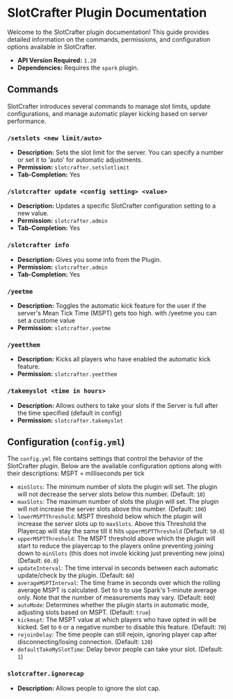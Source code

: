 # SlotCrafter Plugin Documentation

Welcome to the SlotCrafter plugin documentation! This guide provides detailed information on the commands, permissions, and configuration options available in SlotCrafter.


- **API Version Required:** `1.20`
- **Dependencies:** Requires the `spark` plugin.

## Commands

SlotCrafter introduces several commands to manage slot limits, update configurations, and manage automatic player kicking based on server performance.

### `/setslots <new limit/auto>`

- **Description:** Sets the slot limit for the server. You can specify a number or set it to 'auto' for automatic adjustments.
- **Permission:** `slotcrafter.setslotlimit`
- **Tab-Completion:** Yes

### `/slotcrafter update <config setting> <value>`

- **Description:** Updates a specific SlotCrafter configuration setting to a new value.
- **Permission:** `slotcrafter.admin`
- **Tab-Completion:** Yes

### `/slotcrafter info `

- **Description:** Gives you some info from the Plugin.
- **Permission:** `slotcrafter.admin`
- **Tab-Completion:** Yes

### `/yeetme`

- **Description:** Toggles the automatic kick feature for the user if the server's Mean Tick Time (MSPT) gets too high. with /yeetme <mspt> you can set a custome value
- **Permission:** `slotcrafter.yeetme`

### `/yeetthem`

- **Description:** Kicks all players who have enabled the automatic kick feature.
- **Permission:** `slotcrafter.yeetthem`

### `/takemyslot <time in hours>`

- **Description:** Allows outhers to take your slots if the Server is full after the time specified (default in config)
- **Permission:** `slotcrafter.takemyslot`

## Configuration (`config.yml`)

The `config.yml` file contains settings that control the behavior of the SlotCrafter plugin. Below are the available configuration options along with their descriptions:
MSPT = milliseconds per tick
- `minSlots`: The minimum number of slots the plugin will set. The plugin will not decrease the server slots below this number. (Default: `10`)
- `maxSlots`: The maximum number of slots the plugin will set. The plugin will not increase the server slots above this number. (Default: `100`)
- `lowerMSPTThreshold`: MSPT threshold below which the plugin will increase the server slots up to `maxSlots`. Above this Threshold the Playercap will stay the same till it hits `upperMSPTThreshold` (Default: `50.0`)
- `upperMSPTThreshold`: The MSPT threshold above which the plugin will start to reduce the playercap to the players online preventing joining down to `minSlots` (this does not invole kicking just preventing new joins)(Default: `60.0`)
- `updateInterval`: The time interval in seconds between each automatic update/check by the plugin. (Default: `60`)
- `averageMSPTInterval`: The time frame in seconds over which the rolling average MSPT is calculated. Set to `0` to use Spark's 1-minute average only. Note that the number of measurements may vary. (Default: `600`)
- `autoMode`: Determines whether the plugin starts in automatic mode, adjusting slots based on MSPT. (Default: `true`)
- `kickmspt`: The MSPT value at which players who have opted in will be kicked. Set to `0` or a negative number to disable this feature. (Default: `70`)
- `rejoinDelay`: The time people can still rejoin, ignoring player cap after disconnecting/losing connection. (Default: `120`)
- `defaultTakeMySlotTime`: Delay bevor people can take your slot. (Default: `1`)

### `slotcrafter.ignorecap`

- **Description:** Allows people to ignore the slot cap.
